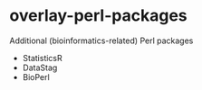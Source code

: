 # overlay-perl-packages
Additional (bioinformatics-related) Perl packages

- StatisticsR
- DataStag
- BioPerl
